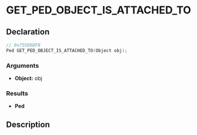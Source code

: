 # GET_PED_OBJECT_IS_ATTACHED_TO

## Declaration
```cpp
// 0x755D6DF8
Ped GET_PED_OBJECT_IS_ATTACHED_TO(Object obj);
```

### Arguments
- **Object:** obj

### Results
- **Ped**

## Description
